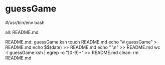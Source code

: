 # guessGame
#/usr/bin/env bash

all: README.md

README.md: guessGame.ksh
touch README.md
echo "# guessGame" > README.md
echo $$(date) >> README.md
echo " \n" >> README.md
wc -l guessGame.ksh | egrep -o "[0-9]+" >> README.md
clean:
rm README.md
